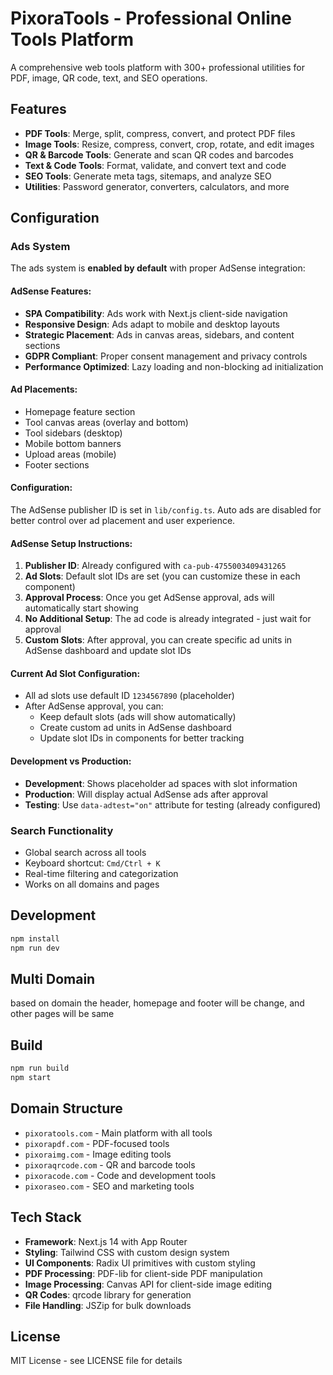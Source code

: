 # PixoraTools - Professional Online Tools Platform

A comprehensive web tools platform with 300+ professional utilities for PDF, image, QR code, text, and SEO operations.

## Features

- **PDF Tools**: Merge, split, compress, convert, and protect PDF files
- **Image Tools**: Resize, compress, convert, crop, rotate, and edit images
- **QR & Barcode Tools**: Generate and scan QR codes and barcodes
- **Text & Code Tools**: Format, validate, and convert text and code
- **SEO Tools**: Generate meta tags, sitemaps, and analyze SEO
- **Utilities**: Password generator, converters, calculators, and more

## Configuration

### Ads System

The ads system is **enabled by default** with proper AdSense integration:

#### AdSense Features:
- **SPA Compatibility**: Ads work with Next.js client-side navigation
- **Responsive Design**: Ads adapt to mobile and desktop layouts
- **Strategic Placement**: Ads in canvas areas, sidebars, and content sections
- **GDPR Compliant**: Proper consent management and privacy controls
- **Performance Optimized**: Lazy loading and non-blocking ad initialization

#### Ad Placements:
- Homepage feature section
- Tool canvas areas (overlay and bottom)
- Tool sidebars (desktop)
- Mobile bottom banners
- Upload areas (mobile)
- Footer sections

#### Configuration:
The AdSense publisher ID is set in `lib/config.ts`. Auto ads are disabled for better control over ad placement and user experience.

#### AdSense Setup Instructions:
1. **Publisher ID**: Already configured with `ca-pub-4755003409431265`
2. **Ad Slots**: Default slot IDs are set (you can customize these in each component)
3. **Approval Process**: Once you get AdSense approval, ads will automatically start showing
4. **No Additional Setup**: The ad code is already integrated - just wait for approval
5. **Custom Slots**: After approval, you can create specific ad units in AdSense dashboard and update slot IDs

#### Current Ad Slot Configuration:
- All ad slots use default ID `1234567890` (placeholder)
- After AdSense approval, you can:
  - Keep default slots (ads will show automatically)
  - Create custom ad units in AdSense dashboard
  - Update slot IDs in components for better tracking

#### Development vs Production:
- **Development**: Shows placeholder ad spaces with slot information
- **Production**: Will display actual AdSense ads after approval
- **Testing**: Use `data-adtest="on"` attribute for testing (already configured)
### Search Functionality

- Global search across all tools
- Keyboard shortcut: `Cmd/Ctrl + K`
- Real-time filtering and categorization
- Works on all domains and pages

## Development

```bash
npm install
npm run dev
```

## Multi Domain
based on domain the header, homepage and footer will be change, and other pages will be same

## Build

```bash
npm run build
npm start
```

## Domain Structure

- `pixoratools.com` - Main platform with all tools
- `pixorapdf.com` - PDF-focused tools
- `pixoraimg.com` - Image editing tools  
- `pixoraqrcode.com` - QR and barcode tools
- `pixoracode.com` - Code and development tools
- `pixoraseo.com` - SEO and marketing tools

## Tech Stack

- **Framework**: Next.js 14 with App Router
- **Styling**: Tailwind CSS with custom design system
- **UI Components**: Radix UI primitives with custom styling
- **PDF Processing**: PDF-lib for client-side PDF manipulation
- **Image Processing**: Canvas API for client-side image editing
- **QR Codes**: qrcode library for generation
- **File Handling**: JSZip for bulk downloads

## License

MIT License - see LICENSE file for details